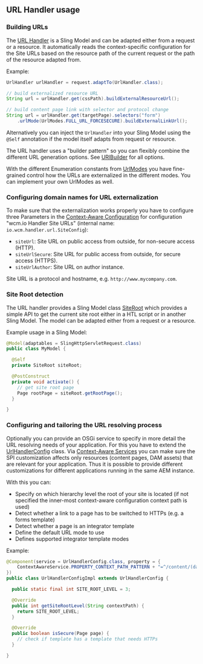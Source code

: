 ## URL Handler usage


### Building URLs

The [URL Handler][url-handler] is a Sling Model and can be adapted either from a request or a resource. It automatically reads the context-specific configuration for the Site URLs based on the resource path of the current request or the path of the resource adapted from.

Example:

```java
UrlHandler urlHandler = request.adaptTo(UrlHandler.class);

// build externalized resource URL
String url = urlHandler.get(cssPath).buildExternalResourceUrl();

// build content page link with selector and protocol change
String url = urlHandler.get(targetPage).selectors("form")
    .urlMode(UrlModes.FULL_URL_FORCESECURE).buildExternalLinkUrl();
```

Alternatively you can inject the `UrlHandler` into your Sling Model using the `@Self` annotation if the model itself adapts from request or resource.

The URL handler uses a "builder pattern" so you can flexibly combine the different URL generation options.
See [URlBuilder][url-builder] for all options.

With the different Enumeration constants from [UrlModes][url-modes] you have fine-grained control how the URLs are externalized in the different modes. You can implement your own UrlModes as well.


### Configuring domain names for URL externalization

To make sure that the externalization works properly you have to configure three Parameters in the [Context-Aware Configuration][caconfig] for configuration "wcm.io Handler Site URLs" (internal name: `io.wcm.handler.url.SiteConfig`):

* `siteUrl`: Site URL on public access from outside, for non-secure access (HTTP).
* `siteUrlSecure`: Site URL for public access from outside, for secure access (HTTPS).
* `siteUrlAuthor`: Site URL on author instance.

Site URL is a protocol and hostname, e.g. `http://www.mycompany.com`.


### Site Root detection

The URL handler provides a Sling Model class [SiteRoot][siteroot-model] which provides a simple API to get the current site root either in a HTL script or in another Sling Model. The model can be adapted either from a request or a resource.

Example usage in a Sling Model:

```java
@Model(adaptables = SlingHttpServletRequest.class)
public class MyModel {

  @Self
  private SiteRoot siteRoot;

  @PostConstruct
  private void activate() {
    // get site root page
    Page rootPage = siteRoot.getRootPage();
  }

}
```


### Configuring and tailoring the URL resolving process

Optionally you can provide an OSGi service to specify in more detail the URL resolving needs of your application. For this you have to extend the [UrlHandlerConfig][url-handler-config] class. Via [Context-Aware Services][sling-commons-caservices] you can make sure the SPI customization affects only resources (content pages, DAM assets) that are relevant for your application. Thus it is possible to provide different customizations for different applications running in the same AEM instance.

With this you can:

* Specify on which hierarchy level the root of your site is located (if not specified the inner-most context-aware configuration context path is used)
* Detect whether a link to a page has to be switched to HTTPs (e.g. a forms template)
* Detect whether a page is an integrator template
* Define the default URL mode to use
* Defines supported integrator template modes

Example:

```java
@Component(service = UrlHandlerConfig.class, property = {
    ContextAwareService.PROPERTY_CONTEXT_PATH_PATTERN + "=^/content/(dam/)?myapp(/.*)?$"
})
public class UrlHandlerConfigImpl extends UrlHandlerConfig {

  public static final int SITE_ROOT_LEVEL = 3;

  @Override
  public int getSiteRootLevel(String contextPath) {
    return SITE_ROOT_LEVEL;
  }

  @Override
  public boolean isSecure(Page page) {
    // check if template has a template that needs HTTPs
  }

}
```


[url-handler]: apidocs/io/wcm/handler/url/UrlHandler.html
[integrator]: integrator.html
[url-builder]: apidocs/io/wcm/handler/url/UrlBuilder.html
[url-modes]: apidocs/io/wcm/handler/url/UrlModes.html
[url-params]: apidocs/io/wcm/handler/url/UrlParams.html
[url-handler-config]: apidocs/io/wcm/handler/url/spi/UrlHandlerConfig.html
[siteroot-model]: apidocs/io/wcm/handler/url/ui/SiteRoot.html
[caconfig]: ../../caconfig/
[sling-commons-caservices]: ../../sling/commons/context-aware-services.html
